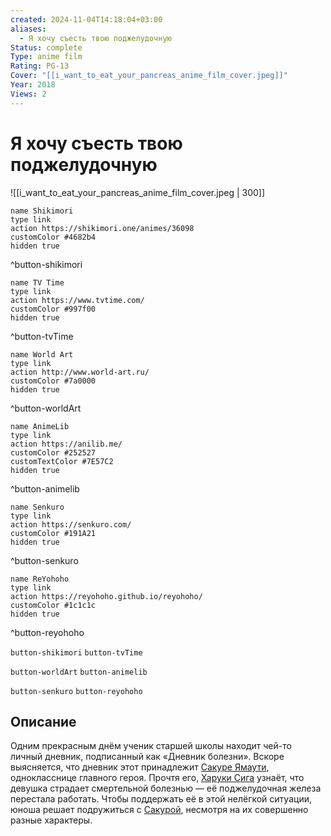 ```yaml
---
created: 2024-11-04T14:18:04+03:00
aliases:
  - Я хочу съесть твою поджелудочную
Status: complete
Type: anime film
Rating: PG-13
Cover: "[[i_want_to_eat_your_pancreas_anime_film_cover.jpeg]]"
Year: 2018
Views: 2
---
```


# Я хочу съесть твою поджелудочную

![[i_want_to_eat_your_pancreas_anime_film_cover.jpeg | 300]]

```button
name Shikimori
type link
action https://shikimori.one/animes/36098
customColor #4682b4
hidden true
```
^button-shikimori

```button
name TV Time
type link
action https://www.tvtime.com/
customColor #997f00
hidden true
```
^button-tvTime

```button
name World Art
type link
action http://www.world-art.ru/
customColor #7a0000
hidden true
```
^button-worldArt

```button
name AnimeLib
type link
action https://anilib.me/
customColor #252527
customTextColor #7E57C2
hidden true
```
^button-animelib

```button
name Senkuro
type link
action https://senkuro.com/
customColor #191A21
hidden true
```
^button-senkuro

```button
name ReYohoho
type link
action https://reyohoho.github.io/reyohoho/
customColor #1c1c1c
hidden true
```
^button-reyohoho

`button-shikimori` `button-tvTime`

`button-worldArt` `button-animelib`

`button-senkuro` `button-reyohoho`

## Описание

Одним прекрасным днём ученик старшей школы находит чей-то личный дневник, подписанный как «Дневник болезни». Вскоре выясняется, что дневник этот принадлежит [Сакуре Ямаути](https://shikimori.one/characters/157117-sakura-yamauchi), однокласснице главного героя. Прочтя его, [Харуки Сига](https://shikimori.one/characters/158197-haruki-shiga) узнаёт, что девушка страдает смертельной болезнью — её поджелудочная железа перестала работать. Чтобы поддержать её в этой нелёгкой ситуации, юноша решает подружиться с [Сакурой](https://shikimori.one/characters/157117-sakura-yamauchi), несмотря на их совершенно разные характеры.
